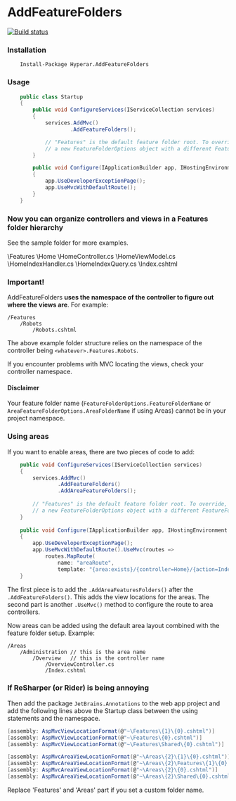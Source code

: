 # AddFeatureFolders
[![Build status](https://ci.appveyor.com/api/projects/status/2toysc4g61hdgxyj?svg=true)](https://ci.appveyor.com/project/hyperar/add-feature-folders)

### Installation
```
    Install-Package Hyperar.AddFeatureFolders 
```

### Usage 
```c#
    public class Startup
    {
        public void ConfigureServices(IServiceCollection services)
        {
            services.AddMvc()
                    .AddFeatureFolders();

            // "Features" is the default feature folder root. To override, pass along 
            // a new FeatureFolderOptions object with a different FeatureFolderName
        }

        public void Configure(IApplicationBuilder app, IHostingEnvironment env, ILoggerFactory loggerFactory)
        {
            app.UseDeveloperExceptionPage();
            app.UseMvcWithDefaultRoute();
        }
    }    
```

### Now you can organize controllers and views in a Features folder hierarchy

See the sample folder for more examples. 

\Features
  \Home
      \HomeController.cs
      \HomeViewModel.cs
      \HomeIndexHandler.cs
      \HomeIndexQuery.cs
      \Index.cshtml


### Important!
AddFeatureFolders **uses the namespace of the controller to figure out where the views are**. 
For example: 
```
/Features
    /Robots
        /Robots.cshtml
```
The above example folder structure relies on the namespace of the controller being `<whatever>.Features.Robots`. 

If you encounter problems with MVC locating the views, check your controller namespace.

#### Disclaimer

Your feature folder name (`FeatureFolderOptions.FeatureFolderName` or `AreaFeatureFolderOptions.AreaFolderName` if using Areas) cannot be in your project namespace.

### Using areas

If you want to enable areas, there are two pieces of code to add:
```c#
    public void ConfigureServices(IServiceCollection services)
    {
        services.AddMvc()
                .AddFeatureFolders()
                .AddAreaFeatureFolders();
    
        // "Features" is the default feature folder root. To override, pass along 
        // a new FeatureFolderOptions object with a different FeatureFolderName
    }
    
    public void Configure(IApplicationBuilder app, IHostingEnvironment env, ILoggerFactory loggerFactory)
    {
        app.UseDeveloperExceptionPage();
        app.UseMvcWithDefaultRoute().UseMvc(routes => 
            routes.MapRoute(
                name: "areaRoute",
                template: "{area:exists}/{controller=Home}/{action=Index}/{id?}"));
    }
```

The first piece is to add the ```.AddAreaFeaturesFolders()``` after the ```.AddFeatureFolders()```.
This adds the view locations for the areas.
The second part is another ```.UseMvc()``` method to configure the route to area controllers.

Now areas can be added using the default area layout combined with the feature folder setup.
Example:
```
/Areas
    /Administration // this is the area name
        /Overview   // this is the controller name
            /OverviewController.cs
            /Index.cshtml
```  

### If ReSharper (or Rider) is being annoying
Then add the package ```JetBrains.Annotations``` to the web app project and add the following lines 
above the Startup class between the using statements and the namespace. 
```c#
[assembly: AspMvcViewLocationFormat(@"~\Features\{1}\{0}.cshtml")]
[assembly: AspMvcViewLocationFormat(@"~\Features\{0}.cshtml")]
[assembly: AspMvcViewLocationFormat(@"~\Features\Shared\{0}.cshtml")]

[assembly: AspMvcAreaViewLocationFormat(@"~\Areas\{2}\{1}\{0}.cshtml")]
[assembly: AspMvcAreaViewLocationFormat(@"~\Areas\{2}\Features\{1}\{0}.cshtml")]
[assembly: AspMvcAreaViewLocationFormat(@"~\Areas\{2}\{0}.cshtml")]
[assembly: AspMvcAreaViewLocationFormat(@"~\Areas\{2}\Shared\{0}.cshtml")]
```
Replace 'Features' and 'Areas' part if you set a custom folder name.
